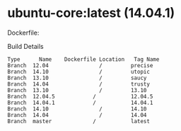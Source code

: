 ubuntu-core:latest (14.04.1)
============

Dockerfile:


Build Details

    Type	  Name	  Dockerfile Location	Tag Name
    Branch	12.04	             /	       precise
    Branch	14.10	             /	       utopic
    Branch	13.10	             /	       saucy
    Branch	14.04	             /	       trusty
    Branch	13.10	             /	       13.10
    Branch	12.04.5	           /	       12.04.5
    Branch	14.04.1	           /	       14.04.1
    Branch	14.10	             /         14.10
    Branch	14.04	             /         14.04
    Branch	master	           /	       latest
